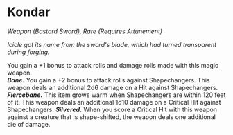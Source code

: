# Kondar
*Weapon (Bastard Sword), Rare (Requires Attunement)*

*Icicle got its name from the sword's blade, which had turned transparent during forging.*

You gain a +1 bonus to attack rolls and damage rolls made with this magic weapon.  
***Bane.*** You gain a +2 bonus to attack rolls against Shapechangers. This weapon deals an additional 2d6 damage on a Hit against Shapechangers.  
***Fiercebane.*** This item grows warm when Shapechangers are within 120 feet of it. This weapon deals an additional 1d10 damage on a Critical Hit against Shapechangers.
***Silvered.*** When you score a Critical Hit with this weapon against a creature that is shape-shifted, the weapon deals one additional die of damage.  